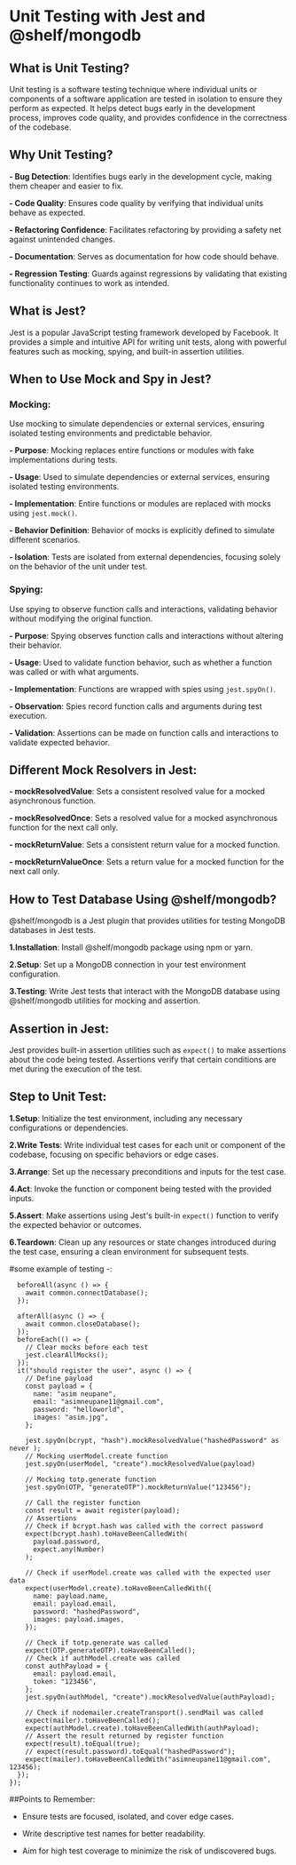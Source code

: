 # Unit Testing with Jest and @shelf/mongodb

## What is Unit Testing?

Unit testing is a software testing technique where individual units or components of a software application are tested in isolation to ensure they perform as expected. It helps detect bugs early in the development process, improves code quality, and provides confidence in the correctness of the codebase.

## Why Unit Testing?

**- Bug Detection**: Identifies bugs early in the development cycle, making them cheaper and easier to fix.

**- Code Quality**: Ensures code quality by verifying that individual units behave as expected.

**- Refactoring Confidence**: Facilitates refactoring by providing a safety net against unintended changes.

**- Documentation**: Serves as documentation for how code should behave.

**- Regression Testing**: Guards against regressions by validating that existing functionality continues to work as intended.

## What is Jest?

Jest is a popular JavaScript testing framework developed by Facebook. It provides a simple and intuitive API for writing unit tests, along with powerful features such as mocking, spying, and built-in assertion utilities.

## When to Use Mock and Spy in Jest?

### Mocking:

Use mocking to simulate dependencies or external services, ensuring isolated testing environments and predictable behavior.

**- Purpose**: Mocking replaces entire functions or modules with fake implementations during tests.

**- Usage**: Used to simulate dependencies or external services, ensuring isolated testing environments.

**- Implementation**: Entire functions or modules are replaced with mocks using `jest.mock()`.

**- Behavior Definition**: Behavior of mocks is explicitly defined to simulate different scenarios.

**- Isolation**: Tests are isolated from external dependencies, focusing solely on the behavior of the unit under test.

### Spying:

Use spying to observe function calls and interactions, validating behavior without modifying the original function.

**- Purpose**: Spying observes function calls and interactions without altering their behavior.

**- Usage**: Used to validate function behavior, such as whether a function was called or with what arguments.

**- Implementation**: Functions are wrapped with spies using `jest.spyOn()`.

**- Observation**: Spies record function calls and arguments during test execution.

**- Validation**: Assertions can be made on function calls and interactions to validate expected behavior.

## Different Mock Resolvers in Jest:

**- mockResolvedValue**: Sets a consistent resolved value for a mocked asynchronous function.

**- mockResolvedOnce**: Sets a resolved value for a mocked asynchronous function for the next call only.

**- mockReturnValue**: Sets a consistent return value for a mocked function.

**- mockReturnValueOnce**: Sets a return value for a mocked function for the next call only.

## How to Test Database Using @shelf/mongodb?

@shelf/mongodb is a Jest plugin that provides utilities for testing MongoDB databases in Jest tests.

**1.Installation**: Install @shelf/mongodb package using npm or yarn.

**2.Setup**: Set up a MongoDB connection in your test environment configuration.

**3.Testing**: Write Jest tests that interact with the MongoDB database using @shelf/mongodb utilities for mocking and assertion.

## Assertion in Jest:

Jest provides built-in assertion utilities such as `expect()` to make assertions about the code being tested. Assertions verify that certain conditions are met during the execution of the test.

## Step to Unit Test:

**1.Setup**: Initialize the test environment, including any necessary configurations or dependencies.

**2.Write Tests**: Write individual test cases for each unit or component of the codebase, focusing on specific behaviors or edge cases.

**3.Arrange**: Set up the necessary preconditions and inputs for the test case.

**4.Act**: Invoke the function or component being tested with the provided inputs.

**5.Assert**: Make assertions using Jest's built-in `expect()` function to verify the expected behavior or outcomes.

**6.Teardown**: Clean up any resources or state changes introduced during the test case, ensuring a clean environment for subsequent tests.

#some example of testing -:

```describe("Register  Testing", () => {
  beforeAll(async () => {
    await common.connectDatabase();
  });

  afterAll(async () => {
    await common.closeDatabase();
  });
  beforeEach(() => {
    // Clear mocks before each test
    jest.clearAllMocks();
  });
  it("should register the user", async () => {
    // Define payload
    const payload = {
      name: "asim neupane",
      email: "asimneupane11@gmail.com",
      password: "helloworld",
      images: "asim.jpg",
    };

    jest.spyOn(bcrypt, "hash").mockResolvedValue("hashedPassword" as never );
    // Mocking userModel.create function
    jest.spyOn(userModel, "create").mockResolvedValue(payload)

    // Mocking totp.generate function
    jest.spyOn(OTP, "generateOTP").mockReturnValue("123456");

    // Call the register function
    const result = await register(payload);
    // Assertions
    // Check if bcrypt.hash was called with the correct password
    expect(bcrypt.hash).toHaveBeenCalledWith(
      payload.password,
      expect.any(Number)
    );

    // Check if userModel.create was called with the expected user data
    expect(userModel.create).toHaveBeenCalledWith({
      name: payload.name,
      email: payload.email,
      password: "hashedPassword",
      images: payload.images,
    });

    // Check if totp.generate was called
    expect(OTP.generateOTP).toHaveBeenCalled();
    // Check if authModel.create was called
    const authPayload = {
      email: payload.email,
      token: "123456",
    };
    jest.spyOn(authModel, "create").mockResolvedValue(authPayload);

    // Check if nodemailer.createTransport().sendMail was called
    expect(mailer).toHaveBeenCalled();
    expect(authModel.create).toHaveBeenCalledWith(authPayload);
    // Assert the result returned by register function
    expect(result).toEqual(true);
    // expect(result.password).toEqual("hashedPassword");
    expect(mailer).toHaveBeenCalledWith("asimneupane11@gmail.com", 123456);
  });
}); 
```

##Points to Remember:

- Ensure tests are focused, isolated, and cover edge cases.

- Write descriptive test names for better readability.

- Aim for high test coverage to minimize the risk of undiscovered bugs.
